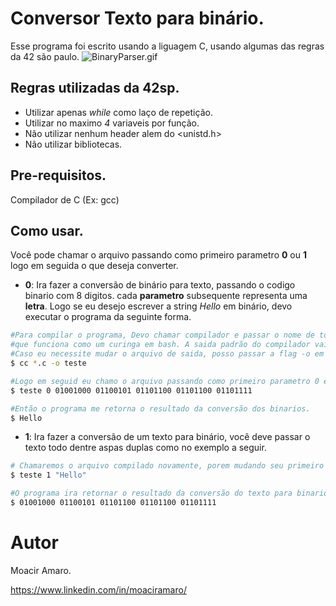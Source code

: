 # Conversor Texto para binário.
Esse programa foi escrito usando a liguagem C, usando algumas das regras da 42 são paulo.
![BinaryParser.gif](https://github.com/koukunwlk/projectsAssets/blob/main/binaryParser.gif)

## Regras utilizadas da 42sp.
- Utilizar apenas *while* como laço de repetição.
- Utilizar no maximo *4* variaveis por função.
- Não utilizar nenhum header alem do <unistd.h>
- Não utilizar bibliotecas.

## Pre-requisitos.
Compilador de C (Ex: gcc)

## Como usar.
Você pode chamar o arquivo passando como primeiro parametro **0** ou **1** logo em seguida o que deseja converter.
* **0**: Ira fazer a conversão de binário para texto, passando o codigo binario com 8 digitos. cada **parametro** subsequente representa uma **letra**.
Logo se eu desejo escrever a string *Hello* em binário, devo executar o programa da seguinte forma.
```bash
#Para compilar o programa, Devo chamar compilador e passar o nome de todos os arquivos na pasta, no caso usei o *
#que funciona como um curinga em bash. A saida padrão do compilador vai ser o arquivo "a.out".
#Caso eu necessite mudar o arquivo de saida, posso passar a flag -o em seguida o nome do arquivo para alterar o arquivo de saida
$ cc *.c -o teste

#Logo em seguid eu chamo o arquivo passando como primeiro parametro 0 em seguida coloco os binarios com 8 digitos separado por espaço.
$ teste 0 01001000 01100101 01101100 01101100 01101111

#Então o programa me retorna o resultado da conversão dos binarios.
$ Hello
```

* **1**: Ira fazer a conversão de um texto para binário, você deve passar o texto todo dentre aspas duplas como no exemplo a seguir.

```bash
# Chamaremos o arquivo compilado novamente, porem mudando seu primeiro parametro para 1. 
$ teste 1 "Hello"

#O programa ira retornar o resultado da conversão do texto para binario
$ 01001000 01100101 01101100 01101100 01101111
```

# Autor

Moacir Amaro.

https://www.linkedin.com/in/moaciramaro/
